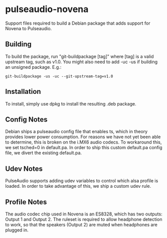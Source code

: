 pulseaudio-novena
=================

Support files required to build a Debian package that adds support for Novena to Pulseaudio.

Building
------------

To build the package, run "git-buildpackage [tag]" where [tag] is a valid upstream tag,
such as v1.0.  You might also need to add -uc -us if building an unsigned package.  E.g.:

    git-buildpackage -us -uc --git-upstream-tag=v1.0


Installation
------------

To install, simply use dpkg to install the resulting .deb package.


Config Notes
-----

Debian ships a pulseaudio config file that enables ts, which in theory provides lower
power consumption.  For reasons we have not yet been able to determine, this is broken
on the i.MX6 audio codecs.  To workaround this, we set tsched=0 in default.pa.  In order
to ship this custom default.pa config file, we divert the existing default.pa.


Udev Notes
----------

PulseAudio supports adding udev variables to control which alsa profile is loaded.
In order to take advantage of this, we ship a custom udev rule.


Profile Notes
-------------

The audio codec chip used in Novena is an ES8328, which has two outputs: Output 1 and
Output 2.  The ruleset is required to allow headphone detection to work, so that
the speakers (Output 2) are muted when headphones are plugged in.
